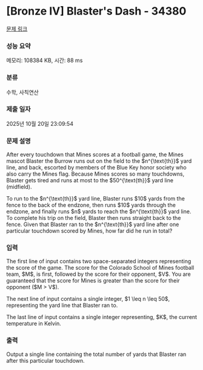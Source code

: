 # [Bronze IV] Blaster's Dash - 34380 

[문제 링크](https://www.acmicpc.net/problem/34380) 

### 성능 요약

메모리: 108384 KB, 시간: 88 ms

### 분류

수학, 사칙연산

### 제출 일자

2025년 10월 20일 23:09:54

### 문제 설명

<p>After every touchdown that Mines scores at a football game, the Mines mascot Blaster the Burrow runs out on the field to the $n^{\text{th}}$ yard line, and back, escorted by members of the Blue Key honor society who also carry the Mines flag. Because Mines scores so many touchdowns, Blaster gets tired and runs at most to the $50^{\text{th}}$ yard line (midfield).</p>

<p>To run to the $n^{\text{th}}$ yard line, Blaster runs $10$ yards from the fence to the back of the endzone, then runs $10$ yards through the endzone, and finally runs $n$ yards to reach the $n^{\text{th}}$ yard line. To complete his trip on the field, Blaster then runs straight back to the fence. Given that Blaster ran to the $n^{\text{th}}$ yard line after one particular touchdown scored by Mines, how far did he run in total?</p>

### 입력 

 <p>The first line of input contains two space-separated integers representing the score of the game. The score for the Colorado School of Mines football team, $M$, is first, followed by the score for their opponent, $V$. You are guaranteed that the score for Mines is greater than the score for their opponent ($M > V$).</p>

<p>The next line of input contains a single integer, $1 \leq n \leq 50$, representing the yard line that Blaster ran to.</p>

<p>The last line of input contains a single integer representing, $K$, the current temperature in Kelvin.</p>

### 출력 

 <p>Output a single line containing the total number of yards that Blaster ran after this particular touchdown.</p>

